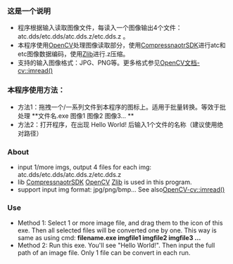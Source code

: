 ### 这是一个说明
* 程序根据输入读取图像文件，每读入一个图像输出4个文件：atc.dds/etc.dds/atc.dds.z/etc.dds.z 。
* 本程序使用[OpenCV](https://github.com/opencv/opencv/tree/4.6.0)处理图像读取部分，使用[CompressnaotrSDK](https://github.com/GPUOpen-Tools/compressonator/releases/tag/V4.2.5185)进行atc和etc图像数据编码，使用[Zlib](https://zlib.net/)进行.z压缩。
* 支持的输入图像格式：JPG、PNG等。更多格式参见[OpenCV文档-cv::imread()](https://docs.opencv.org/4.6.0/d4/da8/group__imgcodecs.html#ga288b8b3da0892bd651fce07b3bbd3a56)
### 本程序使用方法：
* 方法1：拖拽一个/一系列文件到本程序的图标上。适用于批量转换。等效于批处理 **文件名.exe 图像1 图像2 图像3... **
* 方法2：打开程序，在出现 Hello World! 后输入1个文件的名称（建议使用绝对路径）
### About
* input 1/more imgs, output 4 files for each img: atc.dds/etc.dds/atc.dds.z/etc.dds.z 
* lib [CompressnaotrSDK](https://github.com/GPUOpen-Tools/compressonator/releases/tag/V4.2.5185) [OpenCV](https://github.com/opencv/opencv/tree/4.6.0) [Zlib](https://zlib.net/) is used in this program.
* support input img format: jpg/png/bmp... See also[OpenCV-cv::imread()](https://docs.opencv.org/4.6.0/d4/da8/group__imgcodecs.html#ga288b8b3da0892bd651fce07b3bbd3a56)
### Use
* Method 1: Select 1 or more image file, and drag them to the icon of this exe. Then all selected files will be converted one by one. This way is same as using cmd: **filename.exe imgfile1 imgfile2 imgfile3 ...**
* Method 2: Run this exe. You'll see "Hello World!". Then input the full path of an image file. Only 1 file can be convert in each run.
